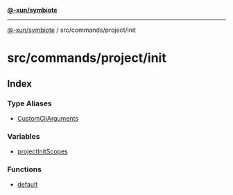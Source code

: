 [**@-xun/symbiote**](../../../../README.md)

***

[@-xun/symbiote](../../../../README.md) / src/commands/project/init

# src/commands/project/init

## Index

### Type Aliases

- [CustomCliArguments](type-aliases/CustomCliArguments.md)

### Variables

- [projectInitScopes](variables/projectInitScopes.md)

### Functions

- [default](functions/default.md)
